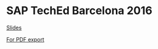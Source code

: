 # SAP TechEd Barcelona 2016

[Slides](https://larshp.github.com/teched-2016-emea/)

[For PDF export](https://larshp.github.com/teched-2016-emea/?print-pdf#/)
